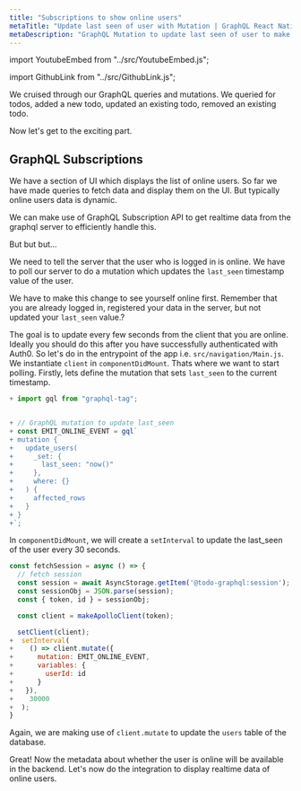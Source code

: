 ```yaml
---
title: "Subscriptions to show online users"
metaTitle: "Update last seen of user with Mutation | GraphQL React Native Apollo Tutorial"
metaDescription: "GraphQL Mutation to update last seen of user to make them available online. Use setInterval to trigger mutation every few seconds "
---
```


import YoutubeEmbed from "../src/YoutubeEmbed.js";

<YoutubeEmbed link="https://www.youtube.com/embed/jwHQSh0BUkk" />

import GithubLink from "../src/GithubLink.js";

We cruised through our GraphQL queries and mutations. We queried for todos, added a new todo, updated an existing todo, removed an existing todo.

Now let's get to the exciting part.

GraphQL Subscriptions
---------------------

We have a section of UI which displays the list of online users. So far we have made queries to fetch data and display them on the UI. But typically online users data is dynamic.

We can make use of GraphQL Subscription API to get realtime data from the graphql server to efficiently handle this.

But but but...

We need to tell the server that the user who is logged in is online. We have to poll our server to do a mutation which updates the `last_seen` timestamp value of the user.

We have to make this change to see yourself online first. Remember that you are already logged in, registered your data in the server, but not updated your `last_seen` value.?

The goal is to update every few seconds from the client that you are online. Ideally you should do this after you have successfully authenticated with Auth0. So let's do in the entrypoint of the app i.e. `src/navigation/Main.js`. We instantiate `client` in `componentDidMount`. Thats where we want to start polling. Firstly, lets define the mutation that sets `last_seen` to the current timestamp.

<GithubLink link="https://github.com/hasura/learn-graphql/blob/master/tutorials/mobile/react-native-apollo/app-final/src/navigation/Main.js" text="Main.js"/>

```javascript
+ import gql from "graphql-tag";


+ // GraphQL mutation to update last_seen
+ const EMIT_ONLINE_EVENT = gql`
+ mutation {
+   update_users(
+     _set: {
+       last_seen: "now()"
+     },
+     where: {}
+   ) {
+     affected_rows
+   }
+ }
+`;
```


In `componentDidMount`, we will create a `setInterval` to update the last_seen of the user every 30 seconds.



```javascript
const fetchSession = async () => {
  // fetch session
  const session = await AsyncStorage.getItem('@todo-graphql:session');
  const sessionObj = JSON.parse(session);
  const { token, id } = sessionObj;

  const client = makeApolloClient(token);

  setClient(client);
+  setInterval(
+    () => client.mutate({
+      mutation: EMIT_ONLINE_EVENT,
+      variables: {
+        userId: id
+      }
+   }),
+    30000
+  );
}
```

Again, we are making use of `client.mutate` to update the `users` table of the database.

Great! Now the metadata about whether the user is online will be available in the backend. Let's now do the integration to display realtime data of online users.
